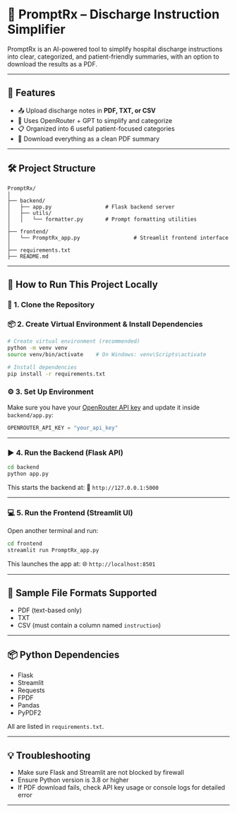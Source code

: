 
# 🏥 PromptRx – Discharge Instruction Simplifier

PromptRx is an AI-powered tool to simplify hospital discharge instructions into clear, categorized, and patient-friendly summaries, with an option to download the results as a PDF.

---

## 🌟 Features

- 📤 Upload discharge notes in **PDF, TXT, or CSV**
- 🧠 Uses OpenRouter + GPT to simplify and categorize
- 📋 Organized into 6 useful patient-focused categories
- 📄 Download everything as a clean PDF summary

---

## 🛠 Project Structure

```
PromptRx/
│
├── backend/
│   ├── app.py                 # Flask backend server
│   ├── utils/
│   │   └── formatter.py       # Prompt formatting utilities
│
├── frontend/
│   └── PromptRx_app.py                 # Streamlit frontend interface
│
├── requirements.txt
├── README.md
```

---

## 🚀 How to Run This Project Locally

### 🔧 1. Clone the Repository



### 📦 2. Create Virtual Environment & Install Dependencies
```bash
# Create virtual environment (recommended)
python -m venv venv
source venv/bin/activate    # On Windows: venv\Scripts\activate

# Install dependencies
pip install -r requirements.txt
```

### ⚙️ 3. Set Up Environment

Make sure you have your [OpenRouter API key](https://openrouter.ai) and update it inside `backend/app.py`:
```python
OPENROUTER_API_KEY = "your_api_key"
```

---

### ▶️ 4. Run the Backend (Flask API)
```bash
cd backend
python app.py
```

This starts the backend at:
📍 `http://127.0.0.1:5000`

---

### 💻 5. Run the Frontend (Streamlit UI)
Open another terminal and run:

```bash
cd frontend
streamlit run PromptRx_app.py
```

This launches the app at:
🌐 `http://localhost:8501`

---

## 📂 Sample File Formats Supported

- PDF (text-based only)
- TXT
- CSV (must contain a column named `instruction`)

---

## 📦 Python Dependencies

- Flask
- Streamlit
- Requests
- FPDF
- Pandas
- PyPDF2

All are listed in `requirements.txt`.

---

## 💡 Troubleshooting

- Make sure Flask and Streamlit are not blocked by firewall
- Ensure Python version is 3.8 or higher
- If PDF download fails, check API key usage or console logs for detailed error

---

